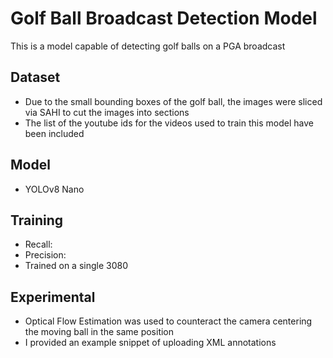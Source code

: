 # Golf Ball Broadcast Detection Model

This is a model capable of detecting golf balls on a PGA broadcast

## Dataset
- Due to the small bounding boxes of the golf ball, the images were sliced via SAHI to cut the images into sections
- The list of the youtube ids for the videos used to train this model have been included

## Model
- YOLOv8 Nano

## Training
- Recall: 
- Precision: 
- Trained on a single 3080

## Experimental
- Optical Flow Estimation was used to counteract the camera centering the moving ball in the same position
- I provided an example snippet of uploading XML annotations 